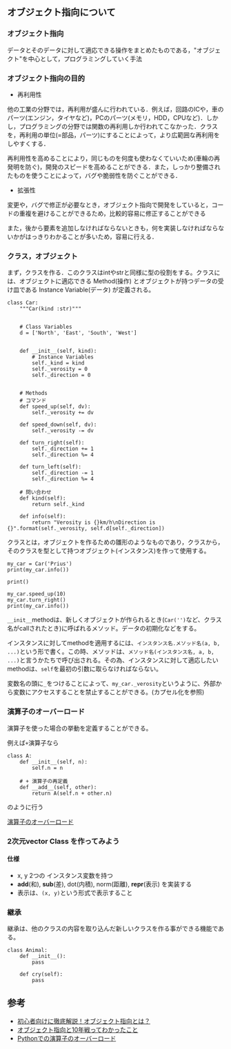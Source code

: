 ## オブジェクト指向について

### オブジェクト指向

データとそのデータに対して適応できる操作をまとめたものである，"オブジェクト"を中心として，プログラミングしていく手法


### オブジェクト指向の目的

+ 再利用性

他の工業の分野では，再利用が盛んに行われている．例えば，回路のICや，車のパーツ(エンジン，タイヤなど)，PCのパーツ(メモリ，HDD，CPUなど)．しかし，プログラミングの分野では関数の再利用しか行われてこなかった．クラスを，再利用の単位(=部品，パーツ)にすることによって，より広範囲な再利用をしやすくする．

再利用性を高めることにより，同じものを何度も使わなくていいため(車輪の再発明を防ぐ)，開発のスピードを高めることができる．また，しっかり整備されたものを使うことによって，バグや脆弱性を防ぐことができる．


+ 拡張性

変更や，バグで修正が必要なとき，オブジェクト指向で開発をしていると，コードの重複を避けることができるため，比較的容易に修正することができる

また，後から要素を追加しなければならないときも，何を実装しなければならないかがはっきりわかることが多いため，容易に行える．


### クラス，オブジェクト

まず，クラスを作る．このクラスはintやstrと同様に型の役割をする。クラスには、オブジェクトに適応できる Method(操作) とオブジェクトが持つデータの受け皿である Instance Variable(データ) が定義される。

```python3
class Car:
	"""Car(kind :str)"""


	# Class Variables
	d = ['North', 'East', 'South', 'West']


	def __init__(self, kind):
		# Instance Variables
		self._kind = kind
		self._verosity = 0
		self._direction = 0


	# Methods
	# コマンド
	def speed_up(self, dv):
		self._verosity += dv

	def speed_down(self, dv):
		self._verosity -= dv

	def turn_right(self):
		self._direction += 1
		self._direction %= 4

	def turn_left(self):
		self._direction -= 1
		self._direction %= 4

	# 問い合わせ
	def kind(self):
		return self._kind

	def info(self):
		return "Verosity is {}km/h\nDirection is {}".format(self._verosity, self.d[self._direction])
```

クラスとは，オブジェクトを作るための雛形のようなものであり，クラスから，そのクラスを型として持つオブジェクト(インスタンス)を作って使用する。
```python3
my_car = Car('Prius')
print(my_car.info())

print()

my_car.speed_up(10)
my_car.turn_right()
print(my_car.info())
```
`__init__`methodは、新しくオブジェクトが作られるとき(`Car('')`など、クラス名がcallされたとき)に呼ばれるメソッド。データの初期化などをする。

インスタンスに対してmethodを適用するには、`インスタンス名.メソッド名(a, b, ...)`という形で書く。この時、メソッドは、`メソッド名(インスタンス名, a, b, ...)`と言うかたちで呼び出される。その為、インスタンスに対して適応したいmethodは、`self`を最初の引数に取らなければならない。

変数名の頭に`_`をつけることによって、`my_car._verosity`というように、外部から変数にアクセスすることを禁止することができる。(カプセル化を参照)

### 演算子のオーバーロード

演算子を使った場合の挙動を定義することができる。

例えば`+`演算子なら
```python3
class A:
	def __init__(self, n):
		self.n = n

	# + 演算子の再定義
	def __add__(self, other):
		return A(self.n + other.n)
```
のように行う

[演算子のオーバーロード](http://yoshi-python.blogspot.jp/2009/10/blog-post_17.html)

### 2次元vector Class を作ってみよう

#### 仕様

+ x, y 2つの インスタンス変数を持つ
+ __add__(和), __sub__(差), dot(内積), norm(距離), __repr__(表示) を実装する
+ 表示は、`(x, y)`という形式で表示すること


### 継承

継承は、他のクラスの内容を取り込んだ新しいクラスを作る事ができる機能である。

```python3
class Animal:
	def __init__():
		pass

	def cry(self):
		pass
```

## 参考
+ [初心者向けに徹底解説！オブジェクト指向とは？](https://eng-entrance.com/what-oop)
+ [オブジェクト指向と10年戦ってわかったこと](http://qiita.com/tutinoco/items/6952b01e5fc38914ec4e)
+ [Pythonでの演算子のオーバーロード](http://turgure.hatenablog.com/entry/2016/07/29/014412)
